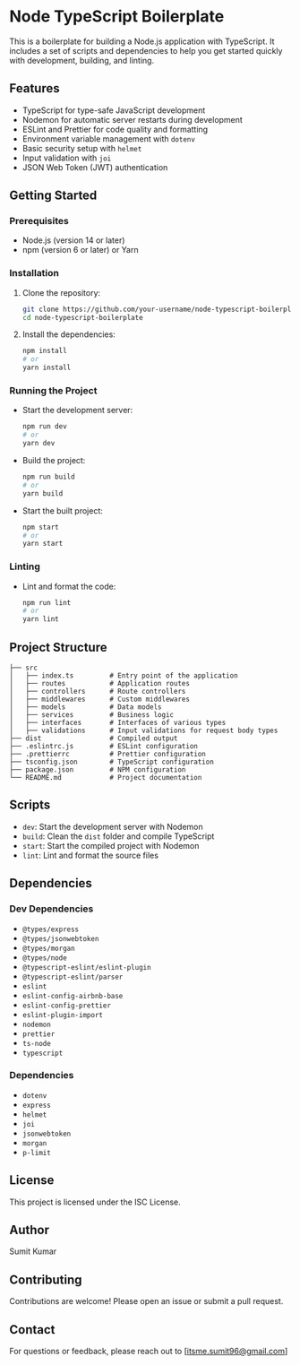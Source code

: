 # Node TypeScript Boilerplate

This is a boilerplate for building a Node.js application with TypeScript. It includes a set of scripts and dependencies to help you get started quickly with development, building, and linting.

## Features

- TypeScript for type-safe JavaScript development
- Nodemon for automatic server restarts during development
- ESLint and Prettier for code quality and formatting
- Environment variable management with `dotenv`
- Basic security setup with `helmet`
- Input validation with `joi`
- JSON Web Token (JWT) authentication

## Getting Started

### Prerequisites

- Node.js (version 14 or later)
- npm (version 6 or later) or Yarn

### Installation

1. Clone the repository:

   ```sh
   git clone https://github.com/your-username/node-typescript-boilerplate.git
   cd node-typescript-boilerplate
   ```

2. Install the dependencies:

   ```sh
   npm install
   # or
   yarn install
   ```

### Running the Project

- Start the development server:

  ```sh
  npm run dev
  # or
  yarn dev
  ```

- Build the project:

  ```sh
  npm run build
  # or
  yarn build
  ```

- Start the built project:

  ```sh
  npm start
  # or
  yarn start
  ```

### Linting

- Lint and format the code:

  ```sh
  npm run lint
  # or
  yarn lint
  ```

## Project Structure

```
├── src
│   ├── index.ts         # Entry point of the application
│   ├── routes           # Application routes
│   ├── controllers      # Route controllers
│   ├── middlewares      # Custom middlewares
│   ├── models           # Data models
│   ├── services         # Business logic
│   ├── interfaces       # Interfaces of various types
│   ├── validations      # Input validations for request body types
├── dist                 # Compiled output
├── .eslintrc.js         # ESLint configuration
├── .prettierrc          # Prettier configuration
├── tsconfig.json        # TypeScript configuration
├── package.json         # NPM configuration
└── README.md            # Project documentation
```

## Scripts

- `dev`: Start the development server with Nodemon
- `build`: Clean the `dist` folder and compile TypeScript
- `start`: Start the compiled project with Nodemon
- `lint`: Lint and format the source files

## Dependencies

### Dev Dependencies

- `@types/express`
- `@types/jsonwebtoken`
- `@types/morgan`
- `@types/node`
- `@typescript-eslint/eslint-plugin`
- `@typescript-eslint/parser`
- `eslint`
- `eslint-config-airbnb-base`
- `eslint-config-prettier`
- `eslint-plugin-import`
- `nodemon`
- `prettier`
- `ts-node`
- `typescript`

### Dependencies

- `dotenv`
- `express`
- `helmet`
- `joi`
- `jsonwebtoken`
- `morgan`
- `p-limit`

## License

This project is licensed under the ISC License.

## Author

Sumit Kumar

## Contributing

Contributions are welcome! Please open an issue or submit a pull request.

## Contact

For questions or feedback, please reach out to [itsme.sumit96@gmail.com]
